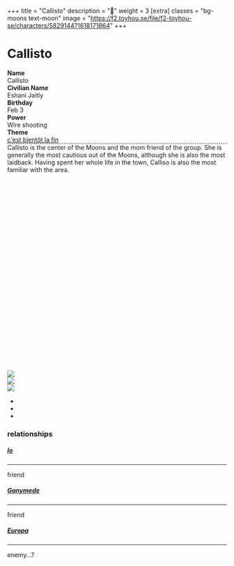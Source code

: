 +++
title = "Callisto"
description = "👟"
weight = 3
[extra]
classes = "bg-moons text-moon"
image = "https://f2.toyhou.se/file/f2-toyhou-se/characters/5829144?1618171864"
+++
<div class="card border-0 mx-auto p-3">
  <div class="row no-gutters">
    <div class="col-lg-8 col-md-7 p-1">
      <h1>Callisto</h1>
      <div class="row no-gutters px-5">
	<div class="col-4 p-1"><strong>Name</strong></div>
	<div class="col-8 p-1 text-right">Callisto</div>
	<div class="col-4 p-1"><strong>Civilian Name</strong></div>
	<div class="col-8 p-1 text-right">Eshani Jaitly</div>
	<div class="col-4 p-1"><strong>Birthday</strong></div>
	<div class="col-8 p-1 text-right">Feb 3</div>
	<div class="col-4 p-1"><strong>Power</strong></div>
	<div class="col-8 p-1 text-right">Wire shooting</div>
	<div class="col-4 p-1"><strong>Theme</strong></div>
	<div class="col-8 p-1 text-right"><a href="https://www.youtube.com/watch?v=aS1SGkWoHec">c'est bientôt la fin</a></div>
      </div>
      <div class="w-100 m-3" style="border-bottom: 1px dashed;"></div>
      <div class="overflow-auto p-3" style="height: 520px;">
	Callisto is the center of the Moons and the mom friend of the group. She is generally the most cautious out of the Moons, although she is also the most laidback. Having spent her whole life in the town, Calliso is also the most familiar with the area.
      </div>
    </div>
    <div class="col-lg-4 col-md-5 p-1">
      <div class="tab-content">
	<div class="tab-pane active" id="civilian">
	  <img class="w-100" src="https://f2.toyhou.se/file/f2-toyhou-se/images/33093420_NDt8NUMrJcRoyp9.png">
	</div>
	<div class="tab-pane" id="magic">
	  <img class="w-100" src="https://f2.toyhou.se/file/f2-toyhou-se/images/33093433_I1CRVnNaPtbMYqw.png">
	</div>
	<div class="tab-pane" id="ultra">
	  <img class="w-100" src="https://f2.toyhou.se/file/f2-toyhou-se/images/33093445_uR8uSeNUsNcOzwU.png">
	</div>
      </div>
      <ul class="nav d-flex flex-row flex-nowrap">
        <li class="nav-item w-100 mx-1"><a class="nav-link btn btn-sm w-100" href="#civilian" data-bs-toggle="tab"><i class="fas fa-ribbon"></i></a></li>
        <li class="nav-item w-100 mx-1"><a class="nav-link btn btn-sm w-100" href="#magic" data-bs-toggle="tab"><i class="fas fa-crown"></i></a></li>
        <li class="nav-item w-100 mx-1"><a class="nav-link btn btn-sm w-100" href="#ultra" data-bs-toggle="tab"><i class="fas fa-moon"></i></a></li>
      </ul>
    </div>
  </div>
</div>

<div class="card border-0 p-3 my-2 mx-auto">
  <h3>relationships</h3>
</div>

<div class="row no-gutters mx-auto">
  <div class="col-lg-2 col-md-3 col-6 p-1">
    <div class="chara-card card p-1 border-0">
      <div class="card border-0" style="background: url(https://f2.toyhou.se/file/f2-toyhou-se/characters/5829139?1618171855); background-size: cover;">
        <a class="card text-center bg-lavender text-moon w-100 border-0" href="/characters/jupiters%20moons/io" style="padding-top: 100%;">
        </a>
      </div>
    </div>
    <div class="card p-2 m-1 text-center border-0" style="border-radius: 20px;">
      <h5 class="text-uppercase"><a href="/characters/jupiters%20moons/io">Io</a></h5>
      <hr class="my-0 mx-2">
      <span class="font-italic">friend</span>
    </div>
  </div>

  <div class="col-lg-2 col-md-3 col-6 p-1">
    <div class="chara-card card p-1 border-0">
      <div class="card border-0" style="background: url(https://f2.toyhou.se/file/f2-toyhou-se/characters/5829147?1618171837); background-size: cover;">
        <a class="card text-center bg-lavender text-moon w-100 border-0" href="/characters/jupiters%20moons/ganymede" style="padding-top: 100%;">
        </a>
      </div>
    </div>
    <div class="card p-2 m-1 text-center border-0" style="border-radius: 20px;">
      <h5 class="text-uppercase"><a href="/characters/jupiters%20moons/ganymede">Ganymede</a></h5>
      <hr class="my-0 mx-2">
      <span class="font-italic">friend</span>
    </div>
  </div>

  <div class="col-lg-2 col-md-3 p-1">
    <div class="chara-card card p-1 border-0">
      <div class="card border-0" style="background: url(https://f2.toyhou.se/file/f2-toyhou-se/characters/10671672?1618172146); background-size: cover;">
        <a class="card text-center bg-lavender text-moon w-100 border-0" href="/characters/jupiters%20moons/europa" style="padding-top: 100%;">
        </a>
      </div>
    </div>
    <div class="card p-2 m-1 text-center border-0" style="border-radius: 20px;">
      <h5 class="text-uppercase"><a href="/characters/jupiters%20moons/europa">Europa</a></h5>
      <hr class="my-0 mx-2">
      <span class="font-italic">enemy...?</span>
    </div>
  </div>
</div>
